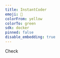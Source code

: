 ```yaml
---
title: InstantCoder
emoji: 🦀
colorFrom: yellow
colorTo: green
sdk: docker
pinned: false
disable_embedding: true
---
```


Check